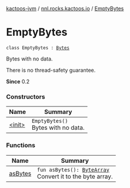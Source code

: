 [kactoos-jvm](../../index.md) / [nnl.rocks.kactoos.io](../index.md) / [EmptyBytes](./index.md)

# EmptyBytes

`class EmptyBytes : `[`Bytes`](../../nnl.rocks.kactoos/-bytes/index.md)

Bytes with no data.

There is no thread-safety guarantee.

**Since**
0.2

### Constructors

| Name | Summary |
|---|---|
| [&lt;init&gt;](-init-.md) | `EmptyBytes()`<br>Bytes with no data. |

### Functions

| Name | Summary |
|---|---|
| [asBytes](as-bytes.md) | `fun asBytes(): `[`ByteArray`](https://kotlinlang.org/api/latest/jvm/stdlib/kotlin/-byte-array/index.html)<br>Convert it to the byte array. |
